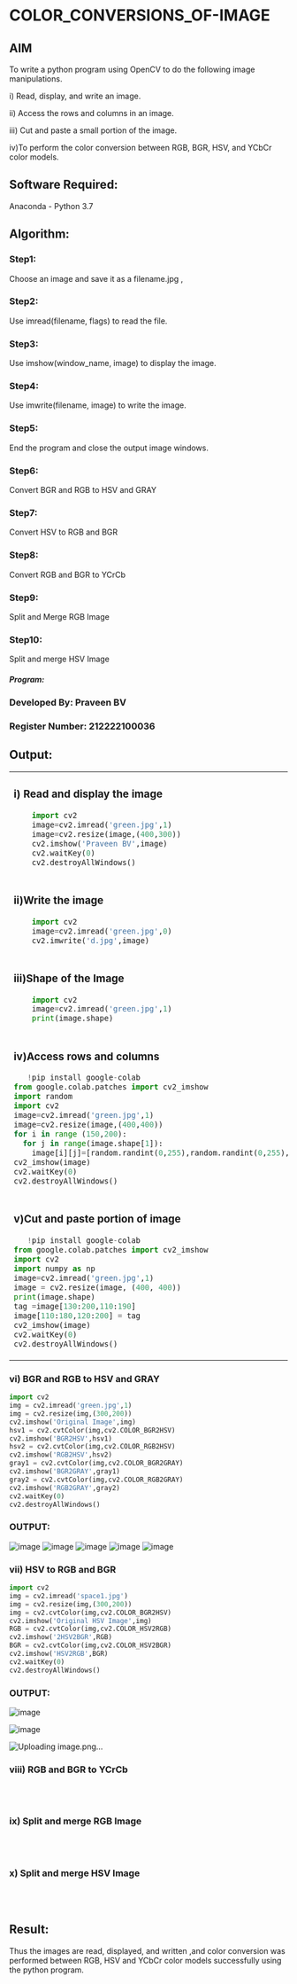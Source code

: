 # COLOR_CONVERSIONS_OF-IMAGE
## AIM
To write a python program using OpenCV to do the following image manipulations.

i) Read, display, and write an image.

ii) Access the rows and columns in an image.

iii) Cut and paste a small portion of the image.

iv)To perform the color conversion between RGB, BGR, HSV, and YCbCr color models.


## Software Required:
Anaconda - Python 3.7
## Algorithm:
### Step1:
Choose an image and save it as a filename.jpg ,
### Step2:
Use imread(filename, flags) to read the file.
### Step3:
Use imshow(window_name, image) to display the image.
### Step4:
Use imwrite(filename, image) to write the image.
### Step5:
End the program and close the output image windows.
### Step6:
Convert BGR and RGB to HSV and GRAY
### Step7:
Convert HSV to RGB and BGR
### Step8:
Convert RGB and BGR to YCrCb
### Step9:
Split and Merge RGB Image
### Step10:
Split and merge HSV Image

##### Program:
### Developed By: Praveen BV
### Register Number: 212222100036


## Output:

<table>
  <tr>
    <td width=50%>

### i) Read and display the image
```Python
    import cv2
    image=cv2.imread('green.jpg',1)
    image=cv2.resize(image,(400,300))
    cv2.imshow('Praveen BV',image)
    cv2.waitKey(0)
    cv2.destroyAllWindows()
``` 
  </td>
  <td>
    
### OUTPUT:

![green](https://github.com/Praveen22042005/COLOR_CONVERSIONS_OF-IMAGE/assets/112475766/ab94fba7-ee06-4b17-a9c9-608037050f38)
  </td>
  </tr>
 
   <tr>
    <td width=50%>

### ii)Write the image
```Python
    import cv2
    image=cv2.imread('green.jpg',0)
    cv2.imwrite('d.jpg',image)
```
  </td>
  <td>

### OUTPUT:

![out](https://github.com/Praveen22042005/COLOR_CONVERSIONS_OF-IMAGE/assets/112475766/429b314c-793e-4689-9a22-7b5b86f5cec6)

  </td>
  </tr>
  <tr>
    <td width=50%>

### iii)Shape of the Image
```Python
    import cv2
    image=cv2.imread('green.jpg',1)
    print(image.shape)
```
  </td>
  <td>

### OUTPUT:
![out 1](https://github.com/Praveen22042005/COLOR_CONVERSIONS_OF-IMAGE/assets/112475766/3502d9cf-0e59-4839-a360-fbfd913bb458)

  </td>
  </tr>
  <tr>
    <td>

### iv)Access rows and columns
```Python
   !pip install google-colab
from google.colab.patches import cv2_imshow
import random
import cv2
image=cv2.imread('green.jpg',1)
image=cv2.resize(image,(400,400))
for i in range (150,200):
  for j in range(image.shape[1]):
    image[i][j]=[random.randint(0,255),random.randint(0,255),random.randint(0,255)] 
cv2_imshow(image)
cv2.waitKey(0)
cv2.destroyAllWindows()
```
  </td>
  <td width="50%">

### OUTPUT:

 ![image](https://github.com/Praveen22042005/COLOR_CONVERSIONS_OF-IMAGE/assets/112475766/57b80586-c2c5-4d30-bddc-32f9afb7b001)


  </td>
  </tr>
  <tr>
    <td width=50%>

### v)Cut and paste portion of image

 ```Python
    !pip install google-colab
from google.colab.patches import cv2_imshow
import cv2
import numpy as np
image=cv2.imread('green.jpg',1)
image = cv2.resize(image, (400, 400))
print(image.shape)
tag =image[130:200,110:190]
image[110:180,120:200] = tag
cv2_imshow(image)
cv2.waitKey(0)
cv2.destroyAllWindows()
```
  </td>
  <td>
    
### OUTPUT:
![image](https://github.com/Praveen22042005/COLOR_CONVERSIONS_OF-IMAGE/assets/112475766/4ab42df1-7869-4057-813e-2f36573a40ef)


  </td>
  </tr>
</table>

### vi) BGR and RGB to HSV and GRAY
```Python
import cv2
img = cv2.imread('green.jpg',1)
img = cv2.resize(img,(300,200))
cv2.imshow('Original Image',img)
hsv1 = cv2.cvtColor(img,cv2.COLOR_BGR2HSV)
cv2.imshow('BGR2HSV',hsv1)
hsv2 = cv2.cvtColor(img,cv2.COLOR_RGB2HSV)
cv2.imshow('RGB2HSV',hsv2)
gray1 = cv2.cvtColor(img,cv2.COLOR_BGR2GRAY)
cv2.imshow('BGR2GRAY',gray1)
gray2 = cv2.cvtColor(img,cv2.COLOR_RGB2GRAY)
cv2.imshow('RGB2GRAY',gray2)
cv2.waitKey(0)
cv2.destroyAllWindows()
```
</td>
  <td>
    
### OUTPUT:
![image](https://github.com/Praveen22042005/COLOR_CONVERSIONS_OF-IMAGE/assets/112475766/b932447d-5145-40a4-a9b1-867fc1e13b91)
![image](https://github.com/Praveen22042005/COLOR_CONVERSIONS_OF-IMAGE/assets/112475766/472665a3-0ac6-4ca9-9063-d75f68857bc7)
![image](https://github.com/Praveen22042005/COLOR_CONVERSIONS_OF-IMAGE/assets/112475766/c55d6fe3-722f-444d-8c56-4fbc5cda4917)
![image](https://github.com/Praveen22042005/COLOR_CONVERSIONS_OF-IMAGE/assets/112475766/4fcf7e77-6753-4bda-9b59-678940bc4b5d)
![image](https://github.com/Praveen22042005/COLOR_CONVERSIONS_OF-IMAGE/assets/112475766/90be3e77-b45f-4138-b9c2-a27e45a211f9)

</td>
  </tr>
</table>


### vii) HSV to RGB and BGR
```Python
import cv2
img = cv2.imread('space1.jpg')
img = cv2.resize(img,(300,200))
img = cv2.cvtColor(img,cv2.COLOR_BGR2HSV)
cv2.imshow('Original HSV Image',img)
RGB = cv2.cvtColor(img,cv2.COLOR_HSV2RGB)
cv2.imshow('2HSV2BGR',RGB)
BGR = cv2.cvtColor(img,cv2.COLOR_HSV2BGR)
cv2.imshow('HSV2RGB',BGR)
cv2.waitKey(0)
cv2.destroyAllWindows()
```

### OUTPUT:
![image](https://github.com/Praveen22042005/COLOR_CONVERSIONS_OF-IMAGE/assets/112475766/961fdb4e-89ba-4906-bbc7-e4a17791e03b)

![image](https://github.com/Praveen22042005/COLOR_CONVERSIONS_OF-IMAGE/assets/112475766/c7bdf89c-bbdf-405b-b67f-c486e80b7efc)

![Uploading image.png…]()


### viii) RGB and BGR to YCrCb
<br>
<br>

### ix) Split and merge RGB Image
<br>
<br>

### x) Split and merge HSV Image
<br>
<br>




## Result:
Thus the images are read, displayed, and written ,and color conversion was performed between RGB, HSV and YCbCr color models successfully using the python program.







